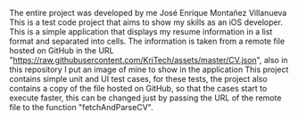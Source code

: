 The entire project was developed by me José Enrique Montañez Villanueva
This is a test code project that aims to show my skills as an iOS developer.
This is a simple application that displays my resume information in a list format and separated into cells. The information is taken from a remote file hosted on GitHub in the URL "https://raw.githubusercontent.com/KriTech/assets/master/CV.json", also in this repository I put an image of mine to show in the application
This project contains simple unit and UI test cases, for these tests, the project also contains a copy of the file hosted on GitHub, so that the cases start to execute faster, this can be changed just by passing the URL of the remote file to the function "fetchAndParseCV".

